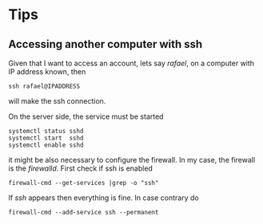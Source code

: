 # Tips

## Accessing another computer with ssh

Given that I want to access an account, lets say <em>rafael</em>,
on a computer with IP address known, then
```
ssh rafael@IPADDRESS
```
will make the ssh connection.

On the server side, the service must be started
```
systemctl status sshd
systemctl start  sshd
systemctl enable sshd
```
it might be also necessary to configure the firewall.
In my case, the firewall is the <em>firewalld</em>.
First check if ssh is enabled
```
firewall-cmd --get-services |grep -o "ssh"
```
If <em>ssh</em> appears then everything is fine. In case contrary
do
```
firewall-cmd --add-service ssh --permanent
```
